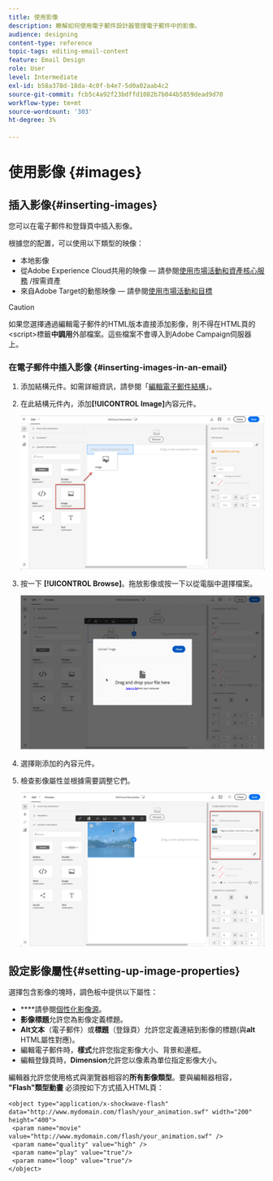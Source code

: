 ```yaml
---
title: 使用影像
description: 瞭解如何使用電子郵件設計器管理電子郵件中的影像。
audience: designing
content-type: reference
topic-tags: editing-email-content
feature: Email Design
role: User
level: Intermediate
exl-id: b58a378d-18da-4c0f-b4e7-5d0a02aab4c2
source-git-commit: fcb5c4a92f23bdffd1082b7b044b5859dead9d70
workflow-type: tm+mt
source-wordcount: '303'
ht-degree: 3%

---
```


# 使用影像 {#images}

## 插入影像{#inserting-images}

您可以在電子郵件和登錄頁中插入影像。

根據您的配置，可以使用以下類型的映像：

* 本地影像
* 從Adobe Experience Cloud共用的映像 — 請參閱[使用市場活動和資產核心服務](../../integrating/using/working-with-campaign-and-assets-core-service.md) /按需資產
* 來自Adobe Target的動態映像 — 請參閱[使用市場活動和目標](../../integrating/using/about-campaign-target-integration.md)

>[!CAUTION]
>
>如果您選擇通過編輯電子郵件的HTML版本直接添加影像，則不得在HTML頁的&lt;script>標籤&#x200B;**中調用**&#x200B;外部檔案。這些檔案不會導入到Adobe Campaign伺服器上。

### 在電子郵件中插入影像 {#inserting-images-in-an-email}

1. 添加結構元件。如需詳細資訊，請參閱「[編輯電子郵件結構](../../designing/using/designing-from-scratch.md#defining-the-email-structure)」。
1. 在此結構元件內，添加&#x200B;**[!UICONTROL Image]**&#x200B;內容元件。

   ![](assets/des_insert_images_1.png)

1. 按一下 **[!UICONTROL Browse]**。拖放影像或按一下以從電腦中選擇檔案。

   ![](assets/des_insert_images_2.png)

1. 選擇剛添加的內容元件。
1. 檢查影像屬性並根據需要調整它們。

   ![](assets/des_insert_images_3.png)

## 設定影像屬性{#setting-up-image-properties}

選擇包含影像的塊時，調色板中提供以下屬性：

* ****&#x200B;請參閱[個性化影像源](../../designing/using/personalization.md#personalizing-an-image-source)。
* **影像標題**&#x200B;允許您為影像定義標題。
* **Alt文本**（電子郵件）或&#x200B;**標題**（登錄頁）允許您定義連結到影像的標題(與&#x200B;**alt** HTML屬性對應)。
* 編輯電子郵件時，**樣式**&#x200B;允許您指定影像大小、背景和邊框。
* 編輯登錄頁時，**Dimension**&#x200B;允許您以像素為單位指定影像大小。

編輯器允許您使用格式與瀏覽器相容的&#x200B;**所有影像類型**。要與編輯器相容， **&quot;Flash&quot;類型動畫** 必須按如下方式插入HTML頁：

```
<object type="application/x-shockwave-flash" data="http://www.mydomain.com/flash/your_animation.swf" width="200" height="400">
 <param name="movie" value="http://www.mydomain.com/flash/your_animation.swf" />
 <param name="quality" value="high" />
 <param name="play" value="true"/>
 <param name="loop" value="true"/> 
</object>
```

<!--
## Modifying images with the Adobe Creative SDK{#modifying-images-with-the-adobe-creative-sdk}

You can edit images and use a complete set of features powered by the Adobe Creative SDK to enhance your images directly in the content editor when editing emails or landing pages.

The image editor offers a powerful, full-featured image editing UI component that allows you to edit images and apply effects and frames, original high-quality stickers, beautiful overlays, fun features like tilt shift and color splash, pro-level adjustments and more.

To modify an image with the Adobe Creative SDK:

1. Select the image.
1. In the toolbar, click the Creative Cloud icon.

   ![](assets/des_creative_sdk_icon.png)

1. Select the tool you want to use through the icons on the top of the window to modify the image.

   ![](assets/email_designer_ccsdktoolbar.png)

1. Click **[!UICONTROL Save]** when modifications are done. The updated image is saved on Adobe Campaign server and ready to be used.

>[!NOTE]
>
>Tools offered in the image editor cannot be customized.
-->

